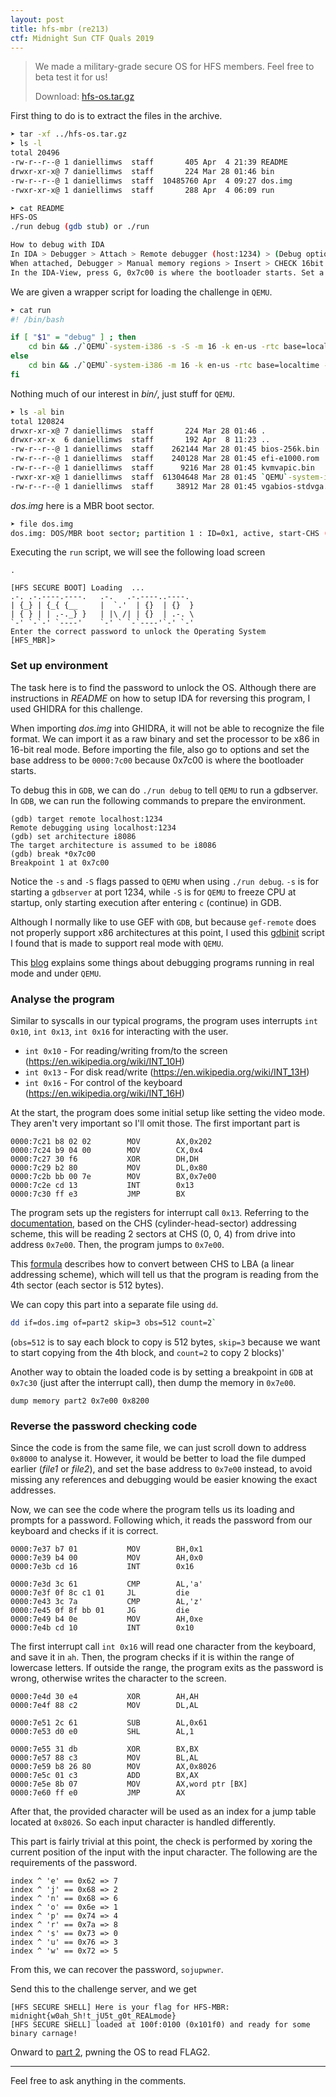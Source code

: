 ```yaml
---
layout: post
title: hfs-mbr (re213)
ctf: Midnight Sun CTF Quals 2019
---
```


> We made a military-grade secure OS for HFS members. Feel free to beta test it for us!
>
> Download: [hfs-os.tar.gz][download]

First thing to do is to extract the files in the archive.

```bash
➤ tar -xf ../hfs-os.tar.gz
➤ ls -l
total 20496
-rw-r--r--@ 1 daniellimws  staff       405 Apr  4 21:39 README
drwxr-xr-x@ 7 daniellimws  staff       224 Mar 28 01:46 bin
-rw-r--r--@ 1 daniellimws  staff  10485760 Apr  4 09:27 dos.img
-rwxr-xr-x@ 1 daniellimws  staff       288 Apr  4 06:09 run
```

```bash
➤ cat README
HFS-OS
./run debug (gdb stub) or ./run

How to debug with IDA
In IDA > Debugger > Attach > Remote debugger (host:1234) > (Debug options > Set specific options, UNCHECK 'software breakpoints at eip+1', CHECK 'use CS:IP in real mode')  > OK
When attached, Debugger > Manual memory regions > Insert > CHECK 16bit segment > OK
In the IDA-View, press G, 0x7c00 is where the bootloader starts. Set a BP > F9
```

We are given a wrapper script for loading the challenge in `QEMU`.

```bash
➤ cat run
#! /bin/bash

if [ "$1" = "debug" ] ; then
    cd bin && ./`QEMU`-system-i386 -s -S -m 16 -k en-us -rtc base=localtime -nographic -drive file=../dos.img -boot order=c
else
    cd bin && ./`QEMU`-system-i386 -m 16 -k en-us -rtc base=localtime -nographic -drive file=../dos.img -boot order=c
fi
```

Nothing much of our interest in *bin/*, just stuff for `QEMU`.

```bash
➤ ls -al bin
total 120824
drwxr-xr-x@ 7 daniellimws  staff       224 Mar 28 01:46 .
drwxr-xr-x  6 daniellimws  staff       192 Apr  8 11:23 ..
-rw-r--r--@ 1 daniellimws  staff    262144 Mar 28 01:45 bios-256k.bin
-rw-r--r--@ 1 daniellimws  staff    240128 Mar 28 01:45 efi-e1000.rom
-rw-r--r--@ 1 daniellimws  staff      9216 Mar 28 01:45 kvmvapic.bin
-rwxr-xr-x@ 1 daniellimws  staff  61304648 Mar 28 01:45 `QEMU`-system-i386
-rw-r--r--@ 1 daniellimws  staff     38912 Mar 28 01:45 vgabios-stdvga.bin
```

*dos.img* here is a MBR boot sector.

```bash
➤ file dos.img
dos.img: DOS/MBR boot sector; partition 1 : ID=0x1, active, start-CHS (0x0,1,1), end-CHS (0x13,15,63), startsector 63, 20097 sectors
```

Executing the `run` script, we will see the following load screen

```plaintext
.

[HFS SECURE BOOT] Loading  ...
.-. .-.----.----.   .-.   .-.----..----.
| {_} | {_{ {__     |  `.'  | {}  | {}  }
| { } | | .-._} }   | |\ /| | {}  | .-. \
`-' `-`-' `----'    `-' ` `-`----'`-' `-'
Enter the correct password to unlock the Operating System
[HFS_MBR]>
```

### Set up environment
The task here is to find the password to unlock the OS. Although there are instructions in *README* on how to setup IDA for reversing this program, I used GHIDRA for this challenge.

When importing *dos.img* into GHIDRA, it will not be able to recognize the file format. We can import it as a raw binary and set the processor to be x86 in 16-bit real mode. Before importing the file, also go to options and set the base address to be `0000:7c00` because 0x7c00 is where the bootloader starts.

To debug this in `GDB`, we can do `./run debug` to tell `QEMU` to run a gdbserver. In `GDB`, we can run the following commands to prepare the environment.

```plaintext
(gdb) target remote localhost:1234
Remote debugging using localhost:1234
(gdb) set architecture i8086
The target architecture is assumed to be i8086
(gdb) break *0x7c00
Breakpoint 1 at 0x7c00
```

Notice the `-s` and `-S` flags passed to `QEMU` when using `./run debug`. `-s` is for starting a `gdbserver` at port 1234, while `-S` is for `QEMU` to freeze CPU at startup, only starting execution after entering `c` (continue) in GDB.

Although I normally like to use GEF with `GDB`, but because `gef-remote` does not properly support x86 architectures at this point, I used this [gdbinit] script I found that is made to support real mode with `QEMU`. 

This [blog](http://ternet.fr/gdb_real_mode.html) explains some things about debugging programs running in real mode and under `QEMU`.

### Analyse the program
Similar to syscalls in our typical programs, the program uses interrupts `int 0x10`, `int 0x13`, `int 0x16` for interacting with the user.

* `int 0x10` - For reading/writing from/to the screen (https://en.wikipedia.org/wiki/INT_10H)
* `int 0x13` - For disk read/write (https://en.wikipedia.org/wiki/INT_13H)
* `int 0x16` - For control of the keyboard (https://en.wikipedia.org/wiki/INT_16H)

At the start, the program does some initial setup like setting the video mode. They aren't very important so I'll omit those. The first important part is 

```plaintext 
0000:7c21 b8 02 02        MOV        AX,0x202
0000:7c24 b9 04 00        MOV        CX,0x4
0000:7c27 30 f6           XOR        DH,DH
0000:7c29 b2 80           MOV        DL,0x80
0000:7c2b bb 00 7e        MOV        BX,0x7e00
0000:7c2e cd 13           INT        0x13
0000:7c30 ff e3           JMP        BX
```

The program sets up the registers for interrupt call `0x13`. Referring to the [documentation](https://en.wikipedia.org/wiki/INT_13H#INT_13h_AH=02h:_Read_Sectors_From_Drive), based on the CHS (cylinder-head-sector) addressing scheme, this will be reading 2 sectors at CHS (0, 0, 4) from drive into address `0x7e00`. Then, the program jumps to `0x7e00`.

This [formula](https://en.wikipedia.org/wiki/Logical_block_addressing#CHS_conversion) describes how to convert between CHS to LBA (a linear addressing scheme), which will tell us that the program is reading from the 4th sector (each sector is 512 bytes).

We can copy this part into a separate file using `dd`.

```bash
dd if=dos.img of=part2 skip=3 obs=512 count=2`
```

(`obs=512` is to say each block to copy is 512 bytes, `skip=3` because we want to start copying from the 4th block, and `count=2` to copy 2 blocks)'

Another way to obtain the loaded code is by setting a breakpoint in `GDB` at `0x7c30` (just after the interrupt call), then dump the memory in `0x7e00`.

```plaintext
dump memory part2 0x7e00 0x8200
```

### Reverse the password checking code
Since the code is from the same file, we can just scroll down to address `0x8000` to analyse it. However, it would be better to load the file dumped earlier (*file1* or *file2*), and set the base address to `0x7e00` instead, to avoid missing any references and debugging would be easier knowing the exact addresses.

Now, we can see the code where the program tells us its loading and prompts for a password. Following which, it reads the password from our keyboard and checks if it is correct.

```plaintext
0000:7e37 b7 01           MOV        BH,0x1
0000:7e39 b4 00           MOV        AH,0x0
0000:7e3b cd 16           INT        0x16

0000:7e3d 3c 61           CMP        AL,'a'
0000:7e3f 0f 8c c1 01     JL         die
0000:7e43 3c 7a           CMP        AL,'z'
0000:7e45 0f 8f bb 01     JG         die
0000:7e49 b4 0e           MOV        AH,0xe
0000:7e4b cd 10           INT        0x10
```

The first interrupt call `int 0x16` will read one character from the keyboard, and save it in `ah`. Then, the program checks if it is within the range of lowercase letters. If outside the range, the program exits as the password is wrong, otherwise writes the character to the screen.

```plaintext
0000:7e4d 30 e4           XOR        AH,AH
0000:7e4f 88 c2           MOV        DL,AL

0000:7e51 2c 61           SUB        AL,0x61
0000:7e53 d0 e0           SHL        AL,1

0000:7e55 31 db           XOR        BX,BX
0000:7e57 88 c3           MOV        BL,AL
0000:7e59 b8 26 80        MOV        AX,0x8026
0000:7e5c 01 c3           ADD        BX,AX
0000:7e5e 8b 07           MOV        AX,word ptr [BX]
0000:7e60 ff e0           JMP        AX
```

After that, the provided character will be used as an index for a jump table located at `0x8026`. So each input character is handled differently.

This part is fairly trivial at this point, the check is performed by xoring the current position of the input with the input character. The following are the requirements of the password.

```plaintext
index ^ 'e' == 0x62 => 7
index ^ 'j' == 0x68 => 2
index ^ 'n' == 0x68 => 6
index ^ 'o' == 0x6e => 1
index ^ 'p' == 0x74 => 4
index ^ 'r' == 0x7a => 8
index ^ 's' == 0x73 => 0
index ^ 'u' == 0x76 => 3
index ^ 'w' == 0x72 => 5
```

From this, we can recover the password, `sojupwner`.


Send this to the challenge server, and we get

```plaintext
[HFS SECURE SHELL] Here is your flag for HFS-MBR: midnight{w0ah_Sh!t_jU5t_g0t_REALmode}
[HFS SECURE SHELL] loaded at 100f:0100 (0x101f0) and ready for some binary carnage!
```

Onward to [part 2][part2], pwning the OS to read FLAG2.

---

Feel free to ask anything in the comments.

[download]:{{site.baseurl}}/ctfs/midnight-sun-quals-19/hfs-mbr/hfs-os.tar.gz
[part2]:{{site.baseurl}}/ctfs/midnight-sun-quals-19/hfs-dos/hfs-dos
[gdbinit]:{{site.baseurl}}/ctfs/midnight-sun-quals-19/hfs-mbr/gdbinit